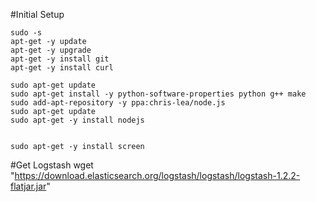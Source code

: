 #Initial Setup

```
sudo -s
apt-get -y update
apt-get -y upgrade
apt-get -y install git
apt-get -y install curl

sudo apt-get update
sudo apt-get install -y python-software-properties python g++ make
sudo add-apt-repository -y ppa:chris-lea/node.js
sudo apt-get update
sudo apt-get -y install nodejs


sudo apt-get -y install screen
```

#Get Logstash
wget "https://download.elasticsearch.org/logstash/logstash/logstash-1.2.2-flatjar.jar"